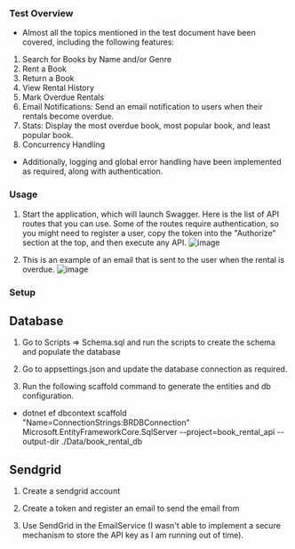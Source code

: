 ### Test Overview

- Almost all the topics mentioned in the test document have been covered, including the following features:

1. Search for Books by Name and/or Genre
2. Rent a Book
3. Return a Book
4. View Rental History
5. Mark Overdue Rentals
6. Email Notifications: Send an email notification to users when their rentals become overdue.
7. Stats: Display the most overdue book, most popular book, and least popular book.
8. Concurrency Handling

- Additionally, logging and global error handling have been implemented as required, along with authentication.

### Usage

1. Start the application, which will launch Swagger. Here is the list of API routes that you can use.
   Some of the routes require authentication, so you might need to register a user, copy the token into the "Authorize" section at the top, and then execute any API.
![image](https://github.com/user-attachments/assets/2d059cc2-98ab-4c26-952d-31684c5adc73)

 
3. This is an example of an email that is sent to the user when the rental is overdue.
![image](https://github.com/user-attachments/assets/7b197ef6-c765-4471-8cb9-981ffde161d1)


### Setup 

## Database 

1. Go to Scripts => Schema.sql and run the scripts to create the schema and populate the database

2. Go to appsettings.json and update the database connection as required.

3. Run the following scaffold command to generate the entities and db configuration.
-  dotnet ef dbcontext scaffold "Name=ConnectionStrings:BRDBConnection" Microsoft.EntityFrameworkCore.SqlServer --project=book_rental_api  --output-dir ./Data/book_rental_db
   
## Sendgrid

1. Create a sendgrid account

2. Create a token and register an email to send the email from

3. Use SendGrid in the EmailService (I wasn't able to implement a secure mechanism to store the API key as I am running out of time).
